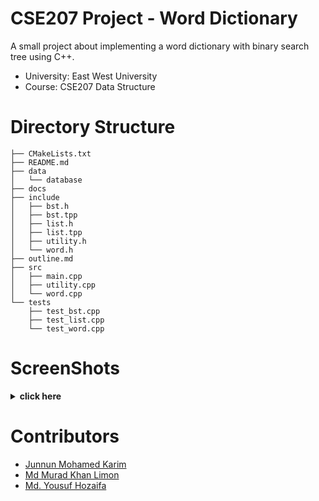 # CSE207 Project - Word Dictionary
A small project about implementing a word dictionary with binary search tree using C++.

- University: East West University
- Course: CSE207 Data Structure

# Directory Structure
```
├── CMakeLists.txt
├── README.md
├── data
│   └── database
├── docs
├── include
│   ├── bst.h
│   ├── bst.tpp
│   ├── list.h
│   ├── list.tpp
│   ├── utility.h
│   └── word.h
├── outline.md
├── src
│   ├── main.cpp
│   ├── utility.cpp
│   └── word.cpp
└── tests
    ├── test_bst.cpp
    ├── test_list.cpp
    └── test_word.cpp
```

# ScreenShots
<details>
<summary><b>click here</b></summary>

## main menu
![img](/docs/1.png)
## add word
![img](/docs/2_2.png)
## search word
![img](/docs/4_2.png)
![img](/docs/4_3.png)

</details>

# Contributors
- [Junnun Mohamed Karim](https://www.github.com/junnunkarim)
- [Md Murad Khan Limon](https://www.github.com/muradkhanlimon)
- [Md. Yousuf Hozaifa](https://www.github.com/Yousuf-Hozaifa)
